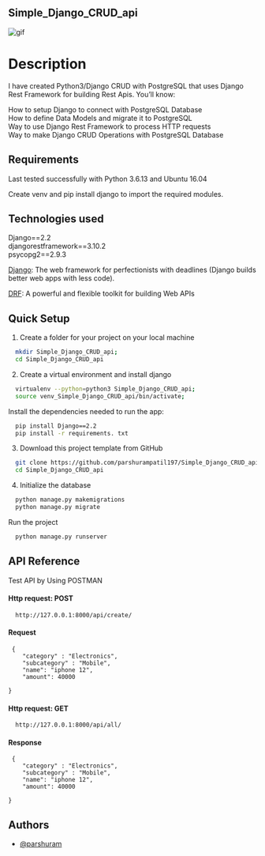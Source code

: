 

## Simple_Django_CRUD_api

![gif](https://developers.giphy.com/branch/master/static/api-512d36c09662682717108a38bbb5c57d.gif)


# Description

I have created Python3/Django CRUD with PostgreSQL that uses Django Rest Framework for building Rest Apis. You’ll know:

How to setup Django to connect with PostgreSQL Database\
How to define Data Models and migrate it to PostgreSQL\
Way to use Django Rest Framework to process HTTP requests\
Way to make Django CRUD Operations with PostgreSQL Database

## Requirements

Last tested successfully with Python 3.6.13 and Ubuntu 16.04

Create venv and pip install django to import the required modules.


## Technologies used
Django==2.2\
djangorestframework==3.10.2\
psycopg2==2.9.3

[Django](https://www.djangoproject.com/): The web framework for perfectionists with deadlines (Django builds better web apps with less code).

[DRF](https://github.com/gitgik/django-rest-api/blob/master/www.django-rest-framework.org): A powerful and flexible toolkit for building Web APIs


## Quick Setup

1. Create a folder for your project on your local machine
```bash
  mkdir Simple_Django_CRUD_api; 
  cd Simple_Django_CRUD_api

```

2. Create a virtual environment and install django

```bash
  virtualenv --python=python3 Simple_Django_CRUD_api; 
  source venv_Simple_Django_CRUD_api/bin/activate; 

```

Install the dependencies needed to run the app:
```bash
  pip install Django==2.2
  pip install -r requirements. txt 

```

3. Download this project template from GitHub
```bash
  git clone https://github.com/parshurampatil197/Simple_Django_CRUD_api.git
  cd Simple_Django_CRUD_api

```

4. Initialize the database

```bash
  python manage.py makemigrations
  python manage.py migrate

```




Run the project

```bash
  python manage.py runserver

```






## API Reference
 
Test API by Using POSTMAN
#### Http request: POST 

```http
  http://127.0.0.1:8000/api/create/
```

#### Request

```http
 {
    "category" : "Electronics",
    "subcategory" : "Mobile",
    "name": "iphone 12",
    "amount": 40000
    
}
```
#### Http request: GET 

```http
  http://127.0.0.1:8000/api/all/
```

#### Response

```http
 {
    "category" : "Electronics",
    "subcategory" : "Mobile",
    "name": "iphone 12",
    "amount": 40000
    
}
```

## Authors

- [@parshuram](https://github.com/parshurampatil197)


